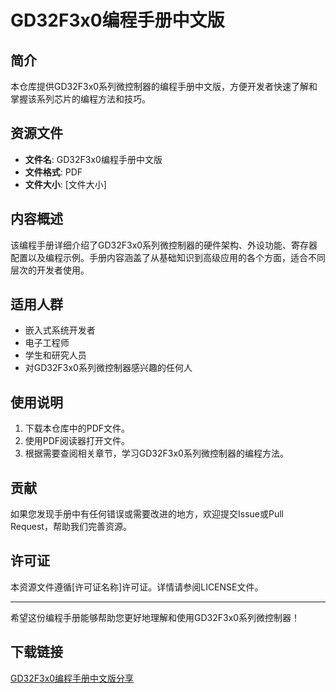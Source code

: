 # GD32F3x0编程手册中文版

## 简介
本仓库提供GD32F3x0系列微控制器的编程手册中文版，方便开发者快速了解和掌握该系列芯片的编程方法和技巧。

## 资源文件
- **文件名**: GD32F3x0编程手册中文版
- **文件格式**: PDF
- **文件大小**: [文件大小]

## 内容概述
该编程手册详细介绍了GD32F3x0系列微控制器的硬件架构、外设功能、寄存器配置以及编程示例。手册内容涵盖了从基础知识到高级应用的各个方面，适合不同层次的开发者使用。

## 适用人群
- 嵌入式系统开发者
- 电子工程师
- 学生和研究人员
- 对GD32F3x0系列微控制器感兴趣的任何人

## 使用说明
1. 下载本仓库中的PDF文件。
2. 使用PDF阅读器打开文件。
3. 根据需要查阅相关章节，学习GD32F3x0系列微控制器的编程方法。

## 贡献
如果您发现手册中有任何错误或需要改进的地方，欢迎提交Issue或Pull Request，帮助我们完善资源。

## 许可证
本资源文件遵循[许可证名称]许可证。详情请参阅LICENSE文件。

---
希望这份编程手册能够帮助您更好地理解和使用GD32F3x0系列微控制器！

## 下载链接

[GD32F3x0编程手册中文版分享](https://pan.quark.cn/s/a4ebc4996d04)